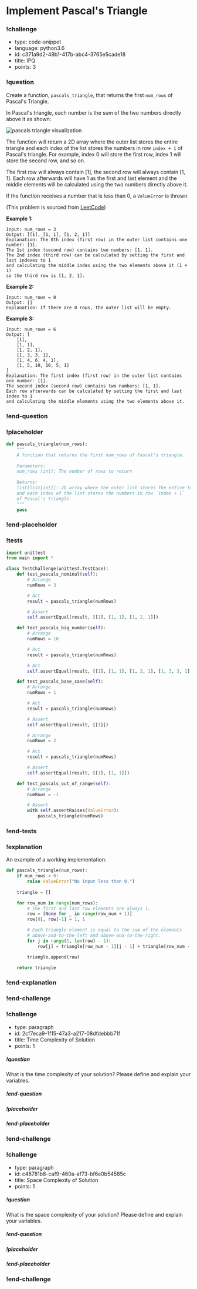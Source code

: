 # Implement Pascal's Triangle

<!-- prettier-ignore-start -->
### !challenge
* type: code-snippet
* language: python3.6
* id: c371a9d2-49b1-417b-abc4-3765e5cade18
* title: IPQ
* points: 3
### !question

Create a function, `pascals_triangle`, that returns the first `num_rows` of Pascal's Triangle. 

In Pascal's triangle, each number is the sum of the two numbers directly above it as shown:

![pascals triangle visualization](../images/pascal-triangle-animated.gif)

The function will return a 2D array where the outer list stores the entire triangle and each index of the list stores the numbers in row `index + 1` of Pascal's triangle. For example, index 0 will store the first row, index 1 will store the second row, and so on. 

The first row will always contain [1], the second row will always contain [1, 1]. Each row afterwards will have 1 as the first and last element and the middle elements will be calculated using the two numbers directly above it.

If the function receives a number that is less than 0, a `ValueError` is thrown.

(This problem is sourced from [LeetCode](https://leetcode.com/problems/pascals-triangle/description/))

**Example 1:**

```
Input: num_rows = 3
Output: [[1], [1, 1], [1, 2, 1]]
Explanation: The 0th index (first row) in the outer list contains one number: [1]. 
The 1st index (second row) contains two numbers: [1, 1]. 
The 2nd index (third row) can be calculated by setting the first and last indexes to 1 
and calculating the middle index using the two elements above it (1 + 1) 
so the third row is [1, 2, 1].
```

**Example 2:**
```
Input: num_rows = 0
Output: []
Explanation: If there are 0 rows, the outer list will be empty.
```

**Example 3:**
```
Input: num_rows = 6
Output: [
    [1], 
    [1, 1], 
    [1, 2, 1], 
    [1, 3, 3, 1], 
    [1, 4, 6, 4, 1], 
    [1, 5, 10, 10, 5, 1]
]
Explanation: The first index (first row) in the outer list contains one number: [1].
The second index (second row) contains two numbers: [1, 1]. 
Each row afterwards can be calculated by setting the first and last index to 1 
and calculating the middle elements using the two elements above it.
```

### !end-question
### !placeholder

```python
def pascals_triangle(num_rows):
    """
    A function that returns the first num_rows of Pascal's triangle.
  
    Parameters:
    num_rows (int): The number of rows to return
  
    Returns:
    list[list[int]]: 2D array where the outer list stores the entire triangle 
    and each index of the list stores the numbers in row `index + 1` 
    of Pascal's triangle.
    """
    pass
```
### !end-placeholder
### !tests
```python
import unittest
from main import *

class TestChallenge(unittest.TestCase):
    def test_pascals_nominal(self):
        # Arrange
        numRows = 3

        # Act
        result = pascals_triangle(numRows)

        # Assert
        self.assertEqual(result, [[1], [1, 1], [1, 2, 1]])

    def test_pascals_big_number(self):
        # Arrange
        numRows = 10

        # Act
        result = pascals_triangle(numRows)

        # Act
        self.assertEqual(result, [[1], [1, 1], [1, 2, 1], [1, 3, 3, 1], [1, 4, 6, 4, 1], [1, 5, 10, 10, 5, 1], [1, 6, 15, 20, 15, 6, 1], [1, 7, 21, 35, 35, 21, 7, 1], [1, 8, 28, 56, 70, 56, 28, 8, 1], [1, 9, 36, 84, 126, 126, 84, 36, 9, 1]])

    def test_pascals_base_case(self):
        # Arrange
        numRows = 1

        # Act
        result = pascals_triangle(numRows)

        # Assert
        self.assertEqual(result, [[1]])

        # Arrange
        numRows = 2

        # Act
        result = pascals_triangle(numRows)

        # Assert
        self.assertEqual(result, [[1], [1, 1]])

    def test_pascals_out_of_range(self):
        # Arrange
        numRows = -1

        # Assert
        with self.assertRaises(ValueError):
            pascals_triangle(numRows)
```
### !end-tests
### !explanation

An example of a working implementation:

```python
def pascals_triangle(num_rows):
    if num_rows < 0:
        raise ValueError("No input less than 0.")
        
    triangle = []

    for row_num in range(num_rows):
        # The first and last row elements are always 1.
        row = [None for _ in range(row_num + 1)]
        row[0], row[-1] = 1, 1

        # Each triangle element is equal to the sum of the elements
        # above-and-to-the-left and above-and-to-the-right.
        for j in range(1, len(row) - 1):
            row[j] = triangle[row_num - 1][j - 1] + triangle[row_num - 1][j]

        triangle.append(row)

    return triangle
```
### !end-explanation

### !end-challenge
<!-- prettier-ignore-end -->

<!-- >>>>>>>>>>>>>>>>>>>>>> BEGIN CHALLENGE >>>>>>>>>>>>>>>>>>>>>> -->
<!-- Replace everything in square brackets [] and remove brackets  -->

### !challenge

* type: paragraph
* id: 2cf7eca9-1f15-47a3-a217-08dfdebbb71f
* title: Time Complexity of Solution
* points: 1

##### !question

What is the time complexity of your solution? Please define and explain your variables.

##### !end-question

##### !placeholder

##### !end-placeholder

### !end-challenge

<!-- ======================= END CHALLENGE ======================= -->

<!-- >>>>>>>>>>>>>>>>>>>>>> BEGIN CHALLENGE >>>>>>>>>>>>>>>>>>>>>> -->
<!-- Replace everything in square brackets [] and remove brackets  -->

### !challenge

* type: paragraph
* id: c48781b8-caf9-460a-af73-bf6e0b54585c
* title: Space Complexity of Solution
* points: 1 

##### !question

What is the space complexity of your solution? Please define and explain your variables.

##### !end-question

##### !placeholder

##### !end-placeholder

### !end-challenge

<!-- ======================= END CHALLENGE ======================= -->